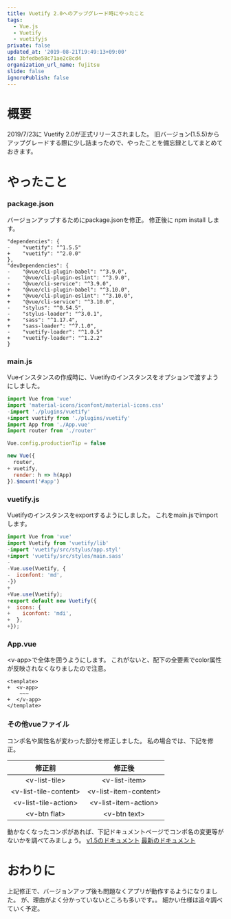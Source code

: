 ```yaml
---
title: Vuetify 2.0へのアップグレード時にやったこと
tags:
  - Vue.js
  - Vuetify
  - vuetifyjs
private: false
updated_at: '2019-08-21T19:49:13+09:00'
id: 3bfedbe58c71ae2c8cd4
organization_url_name: fujitsu
slide: false
ignorePublish: false
---
```

# 概要
2019/7/23に Vuetify 2.0が正式リリースされました。
旧バージョン(1.5.5)からアップグレードする際に少し詰まったので、やったことを備忘録としてまとめておきます。

# やったこと

### package.json
バージョンアップするためにpackage.jsonを修正。
修正後に npm install します。

```diff:package.json抜粋
"dependencies": {
-    "vuetify": "^1.5.5"
+    "vuetify": "^2.0.0"
},
"devDependencies": {
-    "@vue/cli-plugin-babel": "^3.9.0",
-    "@vue/cli-plugin-eslint": "^3.9.0",
-    "@vue/cli-service": "^3.9.0",
+    "@vue/cli-plugin-babel": "^3.10.0",
+    "@vue/cli-plugin-eslint": "^3.10.0",
+    "@vue/cli-service": "^3.10.0",
-    "stylus": "^0.54.5",
-    "stylus-loader": "^3.0.1",
+    "sass": "^1.17.4",
+    "sass-loader": "^7.1.0",
-    "vuetify-loader": "^1.0.5"
+    "vuetify-loader": "^1.2.2"
}
``` 

### main.js
Vueインスタンスの作成時に、Vuetifyのインスタンスをオプションで渡すようにしました。

```diff:main.js
import Vue from 'vue'
import 'material-icons/iconfont/material-icons.css'
-import './plugins/vuetify'
+import vuetify from './plugins/vuetify'
import App from './App.vue'
import router from './router'

Vue.config.productionTip = false

new Vue({
  router,
+ vuetify,
  render: h => h(App)
}).$mount('#app')
```

### vuetify.js
Vuetifyのインスタンスをexportするようにしました。
これをmain.jsでimportします。

```diff:vuetify.js
import Vue from 'vue'
import Vuetify from 'vuetify/lib'
-import 'vuetify/src/stylus/app.styl'
+import 'vuetify/src/styles/main.sass'
-
-Vue.use(Vuetify, {
-  iconfont: 'md',
-}) 
+
+Vue.use(Vuetify);
+export default new Vuetify({
+  icons: {
+    iconfont: 'mdi',
+  },
+});
```

### App.vue
\<v-app>で全体を囲うようにします。
これがないと、配下の全要素でcolor属性が反映されなくなりましたので注意。

```diff:App.vue
<template>
+  <v-app>
    ~~~
+  </v-app>
</template>
```

### その他vueファイル

コンポ名や属性名が変わった部分を修正しました。
私の場合では、下記を修正。

|修正前                 |修正後                |
|:--------------------:|:--------------------:|
|\<v-list-tile>        |\<v-list-item>        |
|\<v-list-tile-content>|\<v-list-item-content>|
|\<v-list-tile-action> |\<v-list-item-action> |
|\<v-btn flat>         |\<v-btn text>         |

動かなくなったコンポがあれば、下記ドキュメントページでコンポ名の変更等がないかを調べてみましょう。
[v1.5のドキュメント](https://v15.vuetifyjs.com/ja/components/api-explorer)
[最新のドキュメント](https://vuetifyjs.com/ja/components/api-explorer)

# おわりに
上記修正で、バージョンアップ後も問題なくアプリが動作するようになりました。
が、理由がよく分かっていないところも多いです。。
細かい仕様は追々調べていく予定。
